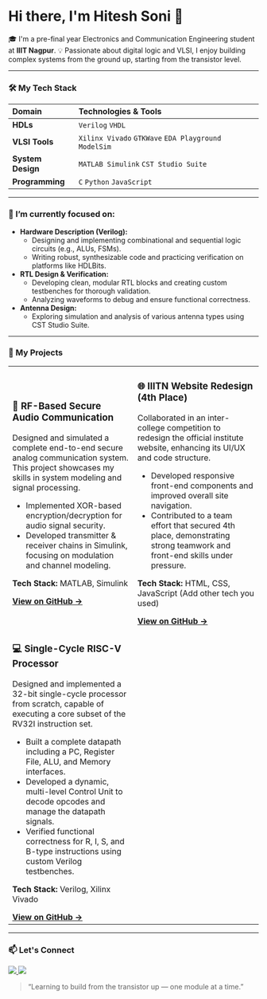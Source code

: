 # Hi there, I'm Hitesh Soni 👋

🎓 I'm a pre-final year Electronics and Communication Engineering student at **IIIT Nagpur**.
💡 Passionate about digital logic and VLSI, I enjoy building complex systems from the ground up, starting from the transistor level.

---

### 🛠️ My Tech Stack

| **Domain** | **Technologies & Tools** |
| :--- | :--- |
| **HDLs** | `Verilog` `VHDL` |
| **VLSI Tools** | `Xilinx Vivado` `GTKWave` `EDA Playground` `ModelSim` |
| **System Design** | `MATLAB Simulink` `CST Studio Suite` |
| **Programming** | `C` `Python` `JavaScript` |

---

### 🌱 I’m currently focused on:

-   **Hardware Description (Verilog):**
    -   Designing and implementing combinational and sequential logic circuits (e.g., ALUs, FSMs).
    -   Writing robust, synthesizable code and practicing verification on platforms like HDLBits.
-   **RTL Design & Verification:**
    -   Developing clean, modular RTL blocks and creating custom testbenches for thorough validation.
    -   Analyzing waveforms to debug and ensure functional correctness.
-   **Antenna Design:**
    -   Exploring simulation and analysis of various antenna types using CST Studio Suite.

---

### 🚀 My Projects

<table>
<tr>
<td width="50%">
  <h3>🔐 RF-Based Secure Audio Communication</h3>
  <p>Designed and simulated a complete end-to-end secure analog communication system. This project showcases my skills in system modeling and signal processing.</p>
  <ul>
    <li>Implemented XOR-based encryption/decryption for audio signal security.</li>
    <li>Developed transmitter & receiver chains in Simulink, focusing on modulation and channel modeling.</li>
  </ul>
  <p><b>Tech Stack:</b> MATLAB, Simulink</p>
  <a href="https://github.com/hiteshsoni024/RF-Secure-Audio-Communication" target="_blank"><b>View on GitHub &rarr;</b></a>
</td>
<td width="50%">
  <h3>🌐 IIITN Website Redesign (4th Place)</h3>
  <p>Collaborated in an inter-college competition to redesign the official institute website, enhancing its UI/UX and code structure.</p>
  <ul>
    <li>Developed responsive front-end components and improved overall site navigation.</li>
    <li>Contributed to a team effort that secured 4th place, demonstrating strong teamwork and front-end skills under pressure.</li>
  </ul>
  <p><b>Tech Stack:</b> HTML, CSS, JavaScript (Add other tech you used)</p>
  <a href="https://github.com/hiteshsoni024/Website-IIITN" target="_blank"><b>View on GitHub &rarr;</b></a>
</td>
</tr>
    <tr>
     <td width="50%">
  <h3>💻 Single-Cycle RISC-V Processor</h3>
  <p>Designed and implemented a 32-bit single-cycle processor from scratch, capable of executing a core subset of the RV32I instruction set.</p>
  <ul>
    <li>Built a complete datapath including a PC, Register File, ALU, and Memory interfaces.</li>
    <li>Developed a dynamic, multi-level Control Unit to decode opcodes and manage the datapath signals.</li>
    <li>Verified functional correctness for R, I, S, and B-type instructions using custom Verilog testbenches.</li>
  </ul>
  <p><b>Tech Stack:</b> Verilog, Xilinx Vivado</p>
  <a href="https://github.com/hiteshsoni024/RISC-V" target="_blank"><b>View on GitHub &rarr;</b></a>
</td>
    </tr>
</table>

---

### 📫 Let's Connect

<p align="left">
  <a href="https://www.linkedin.com/in/hitesh-soni-09aa832a9" target="_blank">
    <img src="https://img.shields.io/badge/LinkedIn-%230077B5.svg?&style=for-the-badge&logo=linkedin&logoColor=white" />
  </a>
  <a href="mailto:sonihitesh2024@gmail.com">
    <img src="https://img.shields.io/badge/Gmail-%23D14836.svg?&style=for-the-badge&logo=gmail&logoColor=white" />
  </a>
</p>

> “Learning to build from the transistor up — one module at a time.”

